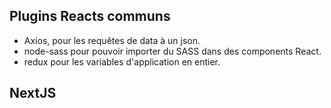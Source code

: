 ## Plugins Reacts communs

- Axios, pour les requêtes de data à un json.
- node-sass pour pouvoir importer du SASS dans des components React.
- redux pour les variables d'application en entier.

## NextJS
